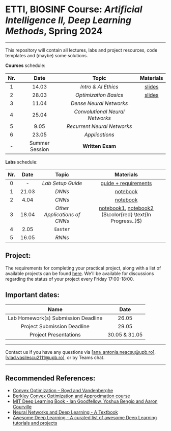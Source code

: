 # ETTI, BIOSINF Course: *Artificial Intelligence II, Deep Learning Methods*, Spring 2024
___

This repository will contain all lectures, labs and project resources, code templates and (maybe) some solutions.

**Courses** schedule:

| **Nr.** | **Date** |       **Topic**       | **Materials** |
|:-------:|:--------:|:---------------------:|:-------------:|
|    1    |   14.03  |  _Intro & AI Ethics_  |   [slides](course/C1%20-%20Intro&Ethics.pdf)           |
|    2    |   28.03  | _Optimization Basics_ |   [slides](course/C2%20-%20LinearNets.pdf)            |
|    3    |   11.04  | _Dense Neural Networks_ |               |
|    4    |   25.04  | _Convolutional Neural Networks_|               |
|    5    |   9.05   |_Recurrent Neural Networks_|               |
|    6    |   23.05  |_Applications_ |               |
|    -    |   Summer Session    |    **Written Exam**    |      |

**Labs** schedule:

| **Nr.** | **Date** |        **Topic**        | **Materials** |
|:-------:|:--------:|:-----------------------:|:-------------:|
|    0    |    -     |     _Lab Setup Guide_   |   [guide + requirements](lab_setup/) |
|    1    |   21.03  |           _DNNs_        |   [notebook](L1/fully_connected.ipynb)            |
|    2    |   4.04   |           _CNNs_      |   [notebook](L2/conv_classification.ipynb)            |
|    3    |   18.04  | _Other Applications of CNNs_  |   [notebook1](L3/object_localization.ipynb), [notebook2](L3/speaker_separation.ipynb) ($\color{red} \text{In Progress..}$)           |
|    4    |   2.05   |         `Easter`        |               |
|    5    |   16.05  |         _RNNs_          |               |

## Project:

The requirements for completing your practical project, along with a list of available projects can be found [here](Project_IA2.pdf). 
We'll be available for discussions regarding the status of your project every Friday 17:00-18:00.

## Important dates:

| **Name** | **Date** |
|:-------:|:--------:|
|  Lab Homework(s) Submission Deadline  |  26.05  |
|  Project Submission Deadline  |  29.05  |
|  Project Presentations  |  30.05 & 31.05  |
___

Contact us if you have any questions via [ana_antonia.neacsu@upb.ro], [vlad.vasilescu2111@upb.ro], or by Teams chat.

___

## Recommended References:
- [Convex Optimization – Boyd and Vandenberghe](https://stanford.edu/~boyd/cvxbook/)
- [Berkley Convex Optimization and Approximation course](https://ee227c.github.io)
- [MIT Deep Learning Book - Ian Goodfellow, Yoshua Bengio and Aaron Courville](https://github.com/janishar/mit-deep-learning-book-pdf)
- [Neural Networks and Deep Learning - A Textbook](https://www.charuaggarwal.net/neural.htm)
- [Awesome Deep Learning - A curated list of awesome Deep Learning tutorials and projects](https://github.com/ChristosChristofidis/awesome-deep-learning)
